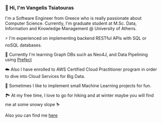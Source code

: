 ### 👋 Hi, I'm Vangelis Tsiatouras

I'm a Software Engineer from Greece who is really passionate about Computer Science. Currently, I'm graduate student at M.Sc. Data, Information and Knowledge Management @ University of Athens.

⚡️ I'm experienced on implementing backend RESTful APIs with SQL or noSQL databases.

🌱 Currently I'm learning Graph DBs such as Neo4J, and Data Pipelining using [Prefect](https://www.prefect.io/)

☁️ Also I have enrolled to AWS Certified Cloud Practitioner program in order to dive into Cloud Services for Big Data.

🤖 Sometimes I like to implement small Machine Learning projects for fun.

🏞️ At my free time, I love to go for hiking and at winter maybe you will find me at some snowy slope ⛷️

Also you can find me [here](https://www.linkedin.com/in/vangelis-tsiatouras-0516b5170/)


<!--
**VangelisTsiatouras/VangelisTsiatouras** is a ✨ _special_ ✨ repository because its `README.md` (this file) appears on your GitHub profile.

Here are some ideas to get you started:

- 🔭 I’m currently working on ...
- 🌱 I’m currently learning ...
- 👯 I’m looking to collaborate on ...
- 🤔 I’m looking for help with ...
- 💬 Ask me about ...
- 📫 How to reach me: ...
- 😄 Pronouns: ...
- ⚡ Fun fact: ...
-->
